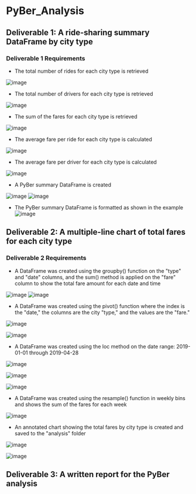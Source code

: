 # PyBer_Analysis
## Deliverable 1: A ride-sharing summary DataFrame by city type
### Deliverable 1 Requirements
* The total number of rides for each city type is retrieved

![image](https://user-images.githubusercontent.com/87340105/155786417-16b87a60-4c7f-4aff-b673-7b327e4cb4a0.png)

* The total number of drivers for each city type is retrieved

![image](https://user-images.githubusercontent.com/87340105/155786490-4a7206f6-0f75-400f-8f46-5dd044bd2467.png)

* The sum of the fares for each city type is retrieved

![image](https://user-images.githubusercontent.com/87340105/155786569-cfd484d7-4749-441b-bdcf-9aa17c3c36f6.png)

* The average fare per ride for each city type is calculated

![image](https://user-images.githubusercontent.com/87340105/155786851-d2cc426a-0c52-4690-9229-7639d41729b2.png)

* The average fare per driver for each city type is calculated

![image](https://user-images.githubusercontent.com/87340105/155786952-92ad7c8f-39bd-4f71-9666-f61ed94d2ddb.png)

* A PyBer summary DataFrame is created

![image](https://user-images.githubusercontent.com/87340105/155787062-5fc8d4f3-9dfa-4e80-ac7e-0f99efccea23.png)
![image](https://user-images.githubusercontent.com/87340105/155787274-43d06134-ef41-4857-8d37-a5340c57616f.png)

* The PyBer summary DataFrame is formatted as shown in the example
![image](https://user-images.githubusercontent.com/87340105/155787845-c3b13913-5f21-4bc3-932b-0c1ed8cefe26.png)


## Deliverable 2: A multiple-line chart of total fares for each city type
### Deliverable 2 Requirements

* A DataFrame was created using the groupby() function on the "type" and "date" columns, and the sum() method is applied on the "fare" column to show the total fare amount for each date and time

![image](https://user-images.githubusercontent.com/87340105/155791886-56919dbd-774c-4d79-b2d3-8687e207d264.png)
![image](https://user-images.githubusercontent.com/87340105/155792074-bb5457ef-6d82-4d8a-9bb2-a96e50cc0e76.png)

* A DataFrame was created using the pivot() function where the index is the "date," the columns are the city "type," and the values are the "fare."

![image](https://user-images.githubusercontent.com/87340105/155792352-8c425279-8757-4466-8d25-adad7cfb065c.png)

![image](https://user-images.githubusercontent.com/87340105/155802011-1b879cba-3ce0-4d58-b5fa-9d79113fe37a.png)

* A DataFrame was created using the loc method on the date range: 2019-01-01 through 2019-04-28

![image](https://user-images.githubusercontent.com/87340105/155802197-a51f3b91-7d1b-47f2-aabe-4bef262d564b.png)

![image](https://user-images.githubusercontent.com/87340105/155802344-b0fdd43b-429f-457e-875a-3508ad16a4c7.png)

![image](https://user-images.githubusercontent.com/87340105/155802738-c168f12f-34da-4354-90a6-bbc0ec1be15e.png)


* A DataFrame was created using the resample() function in weekly bins and shows the sum of the fares for each week

![image](https://user-images.githubusercontent.com/87340105/155802959-d98f9c27-89db-4c65-b805-5e9743edf9a8.png)

* An annotated chart showing the total fares by city type is created and saved to the "analysis" folder

![image](https://user-images.githubusercontent.com/87340105/155804636-f1b87be6-f30d-4927-b654-caa628c520b4.png)

![image](https://user-images.githubusercontent.com/87340105/155804669-be54045b-614c-455c-80ef-b9825c4bc801.png)


## Deliverable 3: A written report for the PyBer analysis
